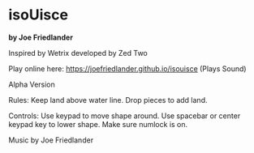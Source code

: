 # isoUisce
**by Joe Friedlander**

Inspired by Wetrix developed by Zed Two

Play online here: https://joefriedlander.github.io/isouisce (Plays Sound)

Alpha Version


Rules: Keep land above water line. Drop pieces to add land.

Controls: Use keypad to move shape around.
Use spacebar or center keypad key to lower shape.
Make sure numlock is on.


Music by Joe Friedlander
